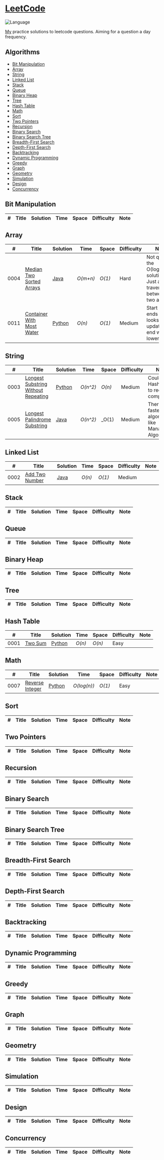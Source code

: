 # [LeetCode](https://leetcode.com/problemset/all/)

![Language](https://img.shields.io/badge/language-Python%20%2F%20Java-orange.svg)&nbsp;

[My](https://leetcode.com/seansonhung/) practice solutions to leetcode questions. Aiming for a question a day frequency.

## Algorithms
* [Bit Manipulation](https://github.com/seansonhung/LeetCode-Practice#bit-manipulation)
* [Array](https://github.com/seansonhung/LeetCode-Practice#array)
* [String](https://github.com/seansonhung/LeetCode-Practice#string)
* [Linked List](https://github.com/seansonhung/LeetCode-Practice#linked-list)
* [Stack](https://github.com/seansonhung/LeetCode-Practice#stack)
* [Queue](https://github.com/seansonhung/LeetCode-Practice#queue)
* [Binary Heap](https://github.com/seansonhung/LeetCode-Practice#binary-heap)
* [Tree](https://github.com/seansonhung/LeetCode-Practice#tree)
* [Hash Table](https://github.com/seansonhung/LeetCode-Practice#hash-table)
* [Math](https://github.com/seansonhung/LeetCode-Practice#math)
* [Sort](https://github.com/seansonhung/LeetCode-Practice#sort)
* [Two Pointers](https://github.com/seansonhung/LeetCode-Practice#two-pointers)
* [Recursion](https://github.com/seansonhung/LeetCode-Practice#recursion)
* [Binary Search](https://github.com/seansonhung/LeetCode-Practice#binary-search)
* [Binary Search Tree](https://github.com/seansonhung/LeetCode-Practice#binary-search-tree)
* [Breadth-First Search](https://github.com/seansonhung/LeetCode-Practice#breadth-first-search)
* [Depth-First Search](https://github.com/seansonhung/LeetCode-Practice#depth-first-search)
* [Backtracking](https://github.com/seansonhung/LeetCode-Practice#backtracking)
* [Dynamic Programming](https://github.com/seansonhung/LeetCode-Practice#dynamic-programming)
* [Greedy](https://github.com/seansonhung/LeetCode-Practice#greedy)
* [Graph](https://github.com/seansonhung/LeetCode-Practice#graph)
* [Geometry](https://github.com/seansonhung/LeetCode-Practice#geometry)
* [Simulation](https://github.com/seansonhung/LeetCode-Practice#simulation)
* [Design](https://github.com/seansonhung/LeetCode-Practice#design)
* [Concurrency](https://github.com/seansonhung/LeetCode-Practice#concurrency)

## Bit Manipulation
|  #  | Title           |  Solution       |  Time           | Space           | Difficulty    | Note| 
|-----|---------------- | --------------- | --------------- | --------------- | ------------- |-----|

## Array
|  #  | Title           |  Solution       |  Time           | Space           | Difficulty    | Note| 
|-----|---------------- | --------------- | --------------- | --------------- | ------------- |-----|
0004| [Median Two Sorted Arrays](https://leetcode.com/problems/median-of-two-sorted-arrays/)  | [Java](./Java/medianTwoSortedArray.java)  | _O(m+n)_         | _O(1)_          | Hard        | Not quite the O(log(m+n)) solution. Just array traversal between the two array. ||
0011| [Container With Most Water](https://leetcode.com/problems/container-with-most-water/)  | [Python](./Python/container_most_water.py)  | _O(n)_         | _O(1)_          | Medium        | Start at two ends and looks to update the end with lower height ||

## String
|  #  | Title           |  Solution       |  Time           | Space           | Difficulty    | Note| 
|-----|---------------- | --------------- | --------------- | --------------- | ------------- |-----|
0003| [Longest Substring Without Repeating](https://leetcode.com/problems/longest-substring-without-repeating-characters/)  | [Python](./Python/longest-substring-wo-repeating-chars.py)  | _O(n^2)_         | _O(n)_          | Medium         | Could use Hash table to reduce complexity |
0005 | [Longest Palindrome Substring](https://leetcode.com/problems/longest-palindromic-substring/)  | [Java](./Java/longestPalindromeSubstring.java)  | _O(n^2)_         | _O(1)          | Medium         | There are faster algorithms like Manacher's Algorithm |

## Linked List
|  #  | Title           |  Solution       |  Time           | Space           | Difficulty    | Note| 
|-----|---------------- | --------------- | --------------- | --------------- | ------------- |-----|
0002| [Add Two Number](https://leetcode.com/problems/add-two-numbers/)  | [Java](./Java/addTwoNumbers.java)  | _O(n)_         | _O(1)_          | Medium         ||

## Stack
|  #  | Title           |  Solution       |  Time           | Space           | Difficulty    | Note| 
|-----|---------------- | --------------- | --------------- | --------------- | ------------- |-----|

## Queue
|  #  | Title           |  Solution       |  Time           | Space           | Difficulty    | Note| 
|-----|---------------- | --------------- | --------------- | --------------- | ------------- |-----|

## Binary Heap
|  #  | Title           |  Solution       |  Time           | Space           | Difficulty    | Note| 
|-----|---------------- | --------------- | --------------- | --------------- | ------------- |-----|

## Tree
|  #  | Title           |  Solution       |  Time           | Space           | Difficulty    | Note| 
|-----|---------------- | --------------- | --------------- | --------------- | ------------- |-----|

## Hash Table
|  #  | Title           |  Solution       |  Time           | Space           | Difficulty    | Note| 
|-----|---------------- | --------------- | --------------- | --------------- | ------------- |-----|
0001| [Two Sum](https://leetcode.com/problems/two-sum/)  | [Python](./Python/two-sum.py)  | _O(n)_         | _O(n)_          | Easy         ||

## Math
|  #  | Title           |  Solution       |  Time           | Space           | Difficulty    | Note| 
|-----|---------------- | --------------- | --------------- | --------------- | ------------- |-----|
0007| [Reverse Integer](https://leetcode.com/problems/reverse-integer/)  | [Python](./Python/reverse-integer.py)  | _O(log(n))_         | _O(1)_          | Easy         || Can use Math or String manipulation

## Sort
|  #  | Title           |  Solution       |  Time           | Space           | Difficulty    | Note| 
|-----|---------------- | --------------- | --------------- | --------------- | ------------- |-----|

## Two Pointers
|  #  | Title           |  Solution       |  Time           | Space           | Difficulty    | Note| 
|-----|---------------- | --------------- | --------------- | --------------- | ------------- |-----|

## Recursion
|  #  | Title           |  Solution       |  Time           | Space           | Difficulty    | Note| 
|-----|---------------- | --------------- | --------------- | --------------- | ------------- |-----|

## Binary Search
|  #  | Title           |  Solution       |  Time           | Space           | Difficulty    | Note| 
|-----|---------------- | --------------- | --------------- | --------------- | ------------- |-----|

## Binary Search Tree
|  #  | Title           |  Solution       |  Time           | Space           | Difficulty    | Note| 
|-----|---------------- | --------------- | --------------- | --------------- | ------------- |-----|

## Breadth-First Search
|  #  | Title           |  Solution       |  Time           | Space           | Difficulty    | Note| 
|-----|---------------- | --------------- | --------------- | --------------- | ------------- |-----|

## Depth-First Search
|  #  | Title           |  Solution       |  Time           | Space           | Difficulty    | Note| 
|-----|---------------- | --------------- | --------------- | --------------- | ------------- |-----|

## Backtracking
|  #  | Title           |  Solution       |  Time           | Space           | Difficulty    | Note| 
|-----|---------------- | --------------- | --------------- | --------------- | ------------- |-----|

## Dynamic Programming
|  #  | Title           |  Solution       |  Time           | Space           | Difficulty    | Note| 
|-----|---------------- | --------------- | --------------- | --------------- | ------------- |-----|

## Greedy
|  #  | Title           |  Solution       |  Time           | Space           | Difficulty    | Note| 
|-----|---------------- | --------------- | --------------- | --------------- | ------------- |-----|

## Graph
|  #  | Title           |  Solution       |  Time           | Space           | Difficulty    | Note| 
|-----|---------------- | --------------- | --------------- | --------------- | ------------- |-----|

## Geometry
|  #  | Title           |  Solution       |  Time           | Space           | Difficulty    | Note| 
|-----|---------------- | --------------- | --------------- | --------------- | ------------- |-----|

## Simulation
|  #  | Title           |  Solution       |  Time           | Space           | Difficulty    | Note| 
|-----|---------------- | --------------- | --------------- | --------------- | ------------- |-----|

## Design
|  #  | Title           |  Solution       |  Time           | Space           | Difficulty    | Note| 
|-----|---------------- | --------------- | --------------- | --------------- | ------------- |-----|

## Concurrency
|  #  | Title           |  Solution       |  Time           | Space           | Difficulty    | Note| 
|-----|---------------- | --------------- | --------------- | --------------- | ------------- |-----|
